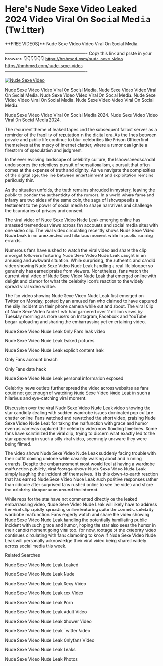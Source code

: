 # Here's Nude Sexe Video Leaked 2024 Video Viral On Soc𝚒al Med𝚒a (Tw𝚒tter)

++FREE VIDEOS]** Nude Sexe Video Video Viral On Social Media.

———————————————————-
Copy this link and paste in your browser.
👇👇👇👇👇👇
https://hmhmed.com/nude-sexe-video
https://hmhmed.com/nude-sexe-video
———————————————————-

[![Nude Sexe Video](https://i.imgur.com/dJHk4Zq.gif)](https://hmhmed.com/nude-sexe-video)

Nude Sexe Video Video Viral On Social Media. Nude Sexe Video Video Viral On Social Media. Nude Sexe Video Video Viral On Social Media. Nude Sexe Video Video Viral On Social Media. Nude Sexe Video Video Viral On Social Media.

Nude Sexe Video Video Viral On Social Media 2024. Nude Sexe Video Video Viral On Social Media 2024.

The recurrent theme of leaked tapes and the subsequent fallout serves as a reminder of the fragility of reputation in the digital era. As the lines between private and public life continue to blur, celebrities like Prison Officerfind themselves at the mercy of internet chatter, where a rumor can ignite a firestorm of speculation and judgment.

In the ever evolving landscape of celebrity culture, the Ishowspeedscandal underscores the relentless pursuit of sensationalism, a pursuit that often comes at the expense of truth and dignity. As we navigate the complexities of the digital age, the line between entertainment and exploitation remains perilously thin.

As the situation unfolds, the truth remains shrouded in mystery, leaving the public to ponder the authenticity of the rumors. In a world where fame and infamy are two sides of the same coin, the saga of Ishowspeedis a testament to the power of social media to shape narratives and challenge the boundaries of privacy and consent.

The viral video of Nude Sexe Video Nude Leak emerging online has amassed tremendous views across fan accounts and social media sites with one video clip. The viral video circulating recently shows Nude Sexe Video Nude Leak in an unexpected and hilarious moment while in public running errands.

Numerous fans have rushed to watch the viral video and share the clip amongst followers featuring Nude Sexe Video Nude Leak caught in an amusing and awkward situation. While surprising, the authentic and candid video showing Nude Sexe Video Nude Leak handling a real life blooper so genuinely has earned praise from viewers. Nonetheless, fans watch the current viral video of Nude Sexe Video Nude Leak that emerged online with delight and clamor for what the celebrity icon’s reaction to the widely spread viral video will be.

The fan video showing Nude Sexe Video Nude Leak first emerged on Twitter on Monday, posted by an amused fan who claimed to have captured the silly incident on their phone camera while out and about. The viral Clip of Nude Sexe Video Nude Leak had garnered over 2 million views by Tuesday morning as more users on Instagram, Facebook and YouTube began uploading and sharing the embarrassing yet entertaining video.

Nude Sexe Video Nude Leak Only Fans leak video

Nude Sexe Video Nude Leak leaked pictures

Nude Sexe Video Nude Leak explicit content leak

Only Fans account breach

Only Fans data hack

Nude Sexe Video Nude Leak personal information exposed

Celebrity news outlets further spread the video across websites as fans could not get enough of watching Nude Sexe Video Nude Leak in such a hilarious and eye-catching viral moment.

Discussion over the viral Nude Sexe Video Nude Leak video showing the star candidly dealing with sudden wardrobe issues dominated pop culture chatter online. Fans watched and rewatched the short video, praising Nude Sexe Video Nude Leak for taking the malfunction with grace and humor even as cameras captured the celebrity video now flooding timelines. Some fans have scrutinized the viral clip, trying to discern what exactly led to the star appearing in such a silly viral video, seemingly unaware they were being filmed.

The video shows Nude Sexe Video Nude Leak suddenly facing trouble with their outfit coming undone while casually walking about and running errands. Despite the embarrassment most would feel at having a wardrobe malfunction publicly, viral footage shows Nude Sexe Video Nude Leak simply laughing the incident off themselves. It is this down-to-earth reaction that has earned Nude Sexe Video Nude Leak such positive responses rather than ridicule after surprised fans rushed online to see the video and share the celebrity blooper seen around the internet.

While reps for the star have not commented directly on the leaked embarrassing video, Nude Sexe Video Nude Leak will likely have to address the viral clip rapidly spreading online featuring quite the comedic celebrity wardrobe malfunction. Fans eagerly watch and share the video showing Nude Sexe Video Nude Leak handling the potentially humiliating public incident with such grace and humor, hoping the star also sees the humor in their candid moment going viral too. For now, footage of the celebrity video continues circulating with fans clamoring to know if Nude Sexe Video Nude Leak will personally acknowledge their viral video being shared widely across social media this week.

Related Searches

Nude Sexe Video Nude Leak Leaked

Nude Sexe Video Nude Leak Nude

Nude Sexe Video Nude Leak Sexy Video

Nude Sexe Video Nude Leak xxx Video

Nude Sexe Video Nude Leak Porn

Nude Sexe Video Nude Leak Adult Video

Nude Sexe Video Nude Leak Shower Video

Nude Sexe Video Nude Leak Twitter Video

Nude Sexe Video Nude Leak Onlyfans Video

Nude Sexe Video Nude Leak Leaks

Nude Sexe Video Nude Leak Photos